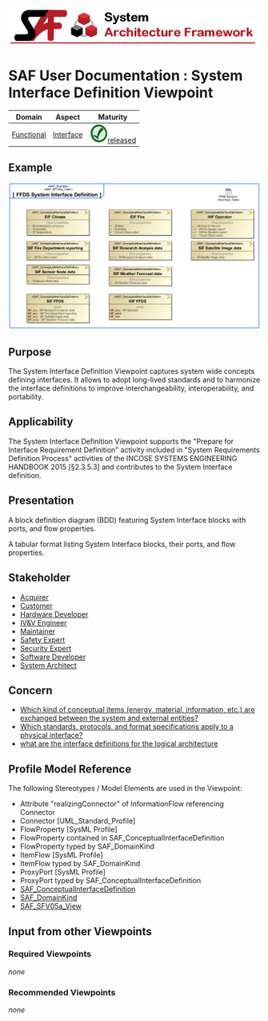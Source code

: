 ![System Architecture Framework](../diagrams/Banner_SAF.png)
# SAF User Documentation : System Interface Definition Viewpoint
|**Domain**|**Aspect**|**Maturity**|
| --- | --- | --- |
|[Functional](../domains.md#Domain-Functional)|[Interface](../aspects.md#Aspect-Interface)|![Released](../diagrams/Symbol_confirmed.png )[released](../using-saf/maturity.md#released)|
## Example
![System-Interface-Definition-Viewpoint-primary-example.svg](../diagrams/vp-examples/System-Interface-Definition-Viewpoint-primary-example.svg)
## Purpose
The System Interface Definition Viewpoint captures system wide concepts defining interfaces. It allows to adopt long-lived standards and to harmonize the interface definitions to improve interchangeability, interoperability, and portability.
## Applicability
The System Interface Definition Viewpoint supports the "Prepare for Interface Requirement Definition" activity included in "System Requirements Definition Process" activities of the INCOSE SYSTEMS ENGINEERING HANDBOOK 2015 [§2.3.5.3] and contributes to the System Interface definition.
## Presentation
A block definition diagram (BDD) featuring System Interface blocks with ports, and flow properties.

A tabular format listing System Interface blocks, their ports, and flow properties.

## Stakeholder
* [Acquirer](../stakeholders.md#Acquirer)
* [Customer](../stakeholders.md#Customer)
* [Hardware Developer](../stakeholders.md#Hardware-Developer)
* [IV&V Engineer](../stakeholders.md#IV&V-Engineer)
* [Maintainer](../stakeholders.md#Maintainer)
* [Safety Expert](../stakeholders.md#Safety-Expert)
* [Security Expert](../stakeholders.md#Security-Expert)
* [Software Developer](../stakeholders.md#Software-Developer)
* [System Architect](../stakeholders.md#System-Architect)
## Concern
* [Which kind of conceptual items (energy, material, information, etc.) are exchanged between the system and external entities?](../concerns.md#_2021x_2_8710274_1674576759154_22704_23559)
* [Which standards, protocols, and format specifications apply to a physical interface?](../concerns.md#_2021x_2_8710274_1674576758891_215548_23373)
* [what are the interface definitions for the logical architecture](../concerns.md#_2021x_2_8710274_1698695260372_8568_48717)
## Profile Model Reference
The following Stereotypes / Model Elements are used in the Viewpoint:
* Attribute "realizingConnector" of InformationFlow referencing Connector
* Connector [UML_Standard_Profile]
* FlowProperty [SysML Profile]
* FlowProperty contained in SAF_ConceptualInterfaceDefinition
* FlowProperty typed by SAF_DomainKind
* ItemFlow [SysML Profile]
* ItemFlow typed by SAF_DomainKind
* ProxyPort [SysML Profile]
* ProxyPort typed by SAF_ConceptualInterfaceDefinition
* [SAF_ConceptualInterfaceDefinition](../stereotypes.md#SAF_ConceptualInterfaceDefinition)
* [SAF_DomainKind](../stereotypes.md#SAF_DomainKind)
* [SAF_SFV05a_View](../stereotypes.md#SAF_SFV05a_View)
## Input from other Viewpoints
### Required Viewpoints
*none*
### Recommended Viewpoints
*none*

